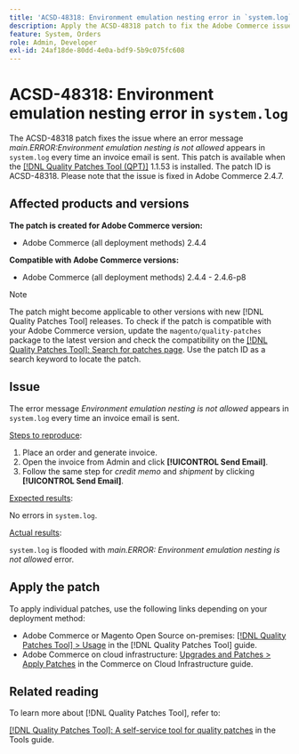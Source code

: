 ```yaml
---
title: 'ACSD-48318: Environment emulation nesting error in `system.log`'
description: Apply the ACSD-48318 patch to fix the Adobe Commerce issue where an error message *main.ERROR:Environment emulation nesting is not allowed* appears in `system.log` every time an invoice email is sent.
feature: System, Orders
role: Admin, Developer
exl-id: 24af18de-80dd-4e0a-bdf9-5b9c075fc608
---
```

# ACSD-48318: Environment emulation nesting error in `system.log`

The ACSD-48318 patch fixes the issue where an error message *main.ERROR:Environment emulation nesting is not allowed* appears in `system.log` every time an invoice email is sent. This patch is available when the [[!DNL Quality Patches Tool (QPT)]](/help/tools/quality-patches-tool/quality-patches-tool-to-self-serve-quality-patches.md) 1.1.53 is installed. The patch ID is ACSD-48318. Please note that the issue is fixed in Adobe Commerce 2.4.7.

## Affected products and versions

**The patch is created for Adobe Commerce version:**

* Adobe Commerce (all deployment methods) 2.4.4

**Compatible with Adobe Commerce versions:**

* Adobe Commerce (all deployment methods) 2.4.4 - 2.4.6-p8

>[!NOTE]
>
>The patch might become applicable to other versions with new [!DNL Quality Patches Tool] releases. To check if the patch is compatible with your Adobe Commerce version, update the `magento/quality-patches` package to the latest version and check the compatibility on the [[!DNL Quality Patches Tool]: Search for patches page](https://experienceleague.adobe.com/tools/commerce-quality-patches/index.html). Use the patch ID as a search keyword to locate the patch.

## Issue

The error message *Environment emulation nesting is not allowed* appears in `system.log` every time an invoice email is sent.

<u>Steps to reproduce</u>:

1. Place an order and generate invoice.
1. Open the invoice from Admin and click **[!UICONTROL Send Email]**.
1. Follow the same step for *credit memo* and *shipment* by clicking **[!UICONTROL Send Email]**.

<u>Expected results</u>:

No errors in `system.log`.

<u>Actual results</u>:

`system.log` is flooded with *main.ERROR: Environment emulation nesting is not allowed* error.

## Apply the patch

To apply individual patches, use the following links depending on your deployment method:

* Adobe Commerce or Magento Open Source on-premises: [[!DNL Quality Patches Tool] > Usage](/help/tools/quality-patches-tool/usage.md) in the [!DNL Quality Patches Tool] guide.
* Adobe Commerce on cloud infrastructure: [Upgrades and Patches > Apply Patches](https://experienceleague.adobe.com/docs/commerce-cloud-service/user-guide/develop/upgrade/apply-patches.html) in the Commerce on Cloud Infrastructure guide.

## Related reading

To learn more about [!DNL Quality Patches Tool], refer to:

[[!DNL Quality Patches Tool]: A self-service tool for quality patches](/help/tools/quality-patches-tool/quality-patches-tool-to-self-serve-quality-patches.md) in the Tools guide.
